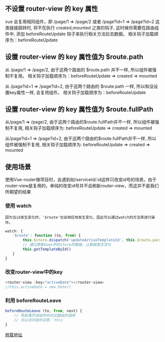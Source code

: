 ## 不设置 router-view 的 key 属性

vue 会复用相同组件，即 /page/1 => /page/2 或者 /page?id=1 => /page?id=2 这类链接跳转时, 将不在执行 created,mounted 之类的钩子, 这时候你需要在路由组件中, 添加 beforeRouteUpdate 钩子来执行相关方法拉去数据。
相关钩子加载顺序为：beforeRouteUpdate

## 设置 router-view 的 key 属性值为 $route.path

从 /page/1 => /page/2, 由于这两个路由的 $route.path 并不一样, 所以组件被强制不复用。
相关钩子加载顺序为：beforeRouteUpdate => created => mounted

从 /page?id=1 => /page?id=2, 由于这两个路由的 $route.path 一样, 所以和没设置key属性一样, 会复用组件。
相关钩子加载顺序为：beforeRouteUpdate

## 设置 router-view 的 key 属性值为 $route.fullPath

从/page/1 => /page/2, 由于这两个路由的$route.fullPath并不一样, 所以组件被强制不复用, 相关钩子加载顺序为:
beforeRouteUpdate => created => mounted

从/page?id=1 => /page?id=2, 由于这两个路由的$route.fullPath并不一样, 所以组件被强制不复用, 相关钩子加载顺序为:
beforeRouteUpdate => created => mounted

## 使用场景

使用Vue-router做项目时，会遇到如/serviceId/:id这样只改变id号的场景。由于router-view是复用的，单纯的改变id号并不会刷新router-view，而这并不是我们所期望的结果

### 使用 watch
```!
因为当id发生变化时，'$route'也会相应地发生变化，因此可以通过watch的方法来进行操作。
```

```js
watch: {
　　'$route': function (to, from) {
        this.$store.dispatch('updateActiveTemplateId', this.$route.params.templateId)
        // 通过更新Vuex中的store的数据，让数据发生变化
        this.getTemplateById()
　　}
}
```

### 改变router-view中的key

```js
<router-view :key="activeDate"></router-view>
//this.activeDate = new Date()
```
### 利用 beforeRouteLeave
```js
beforeRouteLeave (to, from, next) {
    // 导航离开该组件的对应路由时调用
    // 可以访问组件实例 `this`
}
```


[转载地址](https://www.jianshu.com/p/cf2fb443620f)
